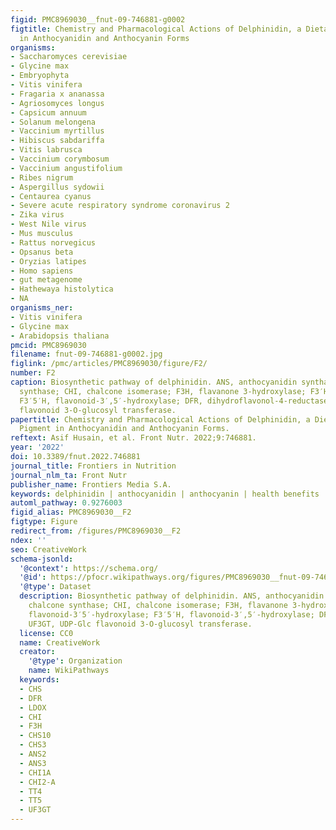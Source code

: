 ```yaml
---
figid: PMC8969030__fnut-09-746881-g0002
figtitle: Chemistry and Pharmacological Actions of Delphinidin, a Dietary Purple Pigment
  in Anthocyanidin and Anthocyanin Forms
organisms:
- Saccharomyces cerevisiae
- Glycine max
- Embryophyta
- Vitis vinifera
- Fragaria x ananassa
- Agriosomyces longus
- Capsicum annuum
- Solanum melongena
- Vaccinium myrtillus
- Hibiscus sabdariffa
- Vitis labrusca
- Vaccinium corymbosum
- Vaccinium angustifolium
- Ribes nigrum
- Aspergillus sydowii
- Centaurea cyanus
- Severe acute respiratory syndrome coronavirus 2
- Zika virus
- West Nile virus
- Mus musculus
- Rattus norvegicus
- Opsanus beta
- Oryzias latipes
- Homo sapiens
- gut metagenome
- Hathewaya histolytica
- NA
organisms_ner:
- Vitis vinifera
- Glycine max
- Arabidopsis thaliana
pmcid: PMC8969030
filename: fnut-09-746881-g0002.jpg
figlink: /pmc/articles/PMC8969030/figure/F2/
number: F2
caption: Biosynthetic pathway of delphinidin. ANS, anthocyanidin synthase; CHS, chalcone
  synthase; CHI, chalcone isomerase; F3H, flavanone 3-hydroxylase; F3′H, flavonoid-3′5′-hydroxylase;
  F3′5′H, flavonoid-3′,5′-hydroxylase; DFR, dihydroflavonol-4-reductase; UF3GT, UDP-Glc
  flavonoid 3-O-glucosyl transferase.
papertitle: Chemistry and Pharmacological Actions of Delphinidin, a Dietary Purple
  Pigment in Anthocyanidin and Anthocyanin Forms.
reftext: Asif Husain, et al. Front Nutr. 2022;9:746881.
year: '2022'
doi: 10.3389/fnut.2022.746881
journal_title: Frontiers in Nutrition
journal_nlm_ta: Front Nutr
publisher_name: Frontiers Media S.A.
keywords: delphinidin | anthocyanidin | anthocyanin | health benefits | bioavailability
automl_pathway: 0.9276003
figid_alias: PMC8969030__F2
figtype: Figure
redirect_from: /figures/PMC8969030__F2
ndex: ''
seo: CreativeWork
schema-jsonld:
  '@context': https://schema.org/
  '@id': https://pfocr.wikipathways.org/figures/PMC8969030__fnut-09-746881-g0002.html
  '@type': Dataset
  description: Biosynthetic pathway of delphinidin. ANS, anthocyanidin synthase; CHS,
    chalcone synthase; CHI, chalcone isomerase; F3H, flavanone 3-hydroxylase; F3′H,
    flavonoid-3′5′-hydroxylase; F3′5′H, flavonoid-3′,5′-hydroxylase; DFR, dihydroflavonol-4-reductase;
    UF3GT, UDP-Glc flavonoid 3-O-glucosyl transferase.
  license: CC0
  name: CreativeWork
  creator:
    '@type': Organization
    name: WikiPathways
  keywords:
  - CHS
  - DFR
  - LDOX
  - CHI
  - F3H
  - CHS10
  - CHS3
  - ANS2
  - ANS3
  - CHI1A
  - CHI2-A
  - TT4
  - TT5
  - UF3GT
---
```

